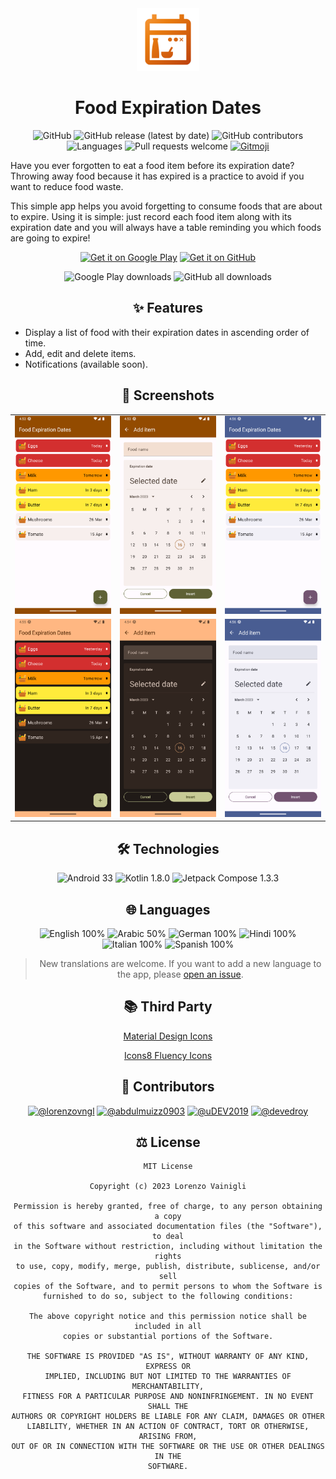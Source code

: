 <div align="center">

<img src="fed-icon.png" width="100px">

# Food Expiration Dates

![GitHub](https://img.shields.io/github/license/lorenzovngl/FoodExpirationDates?style=flat-square&label=License)
![GitHub release (latest by date)](https://img.shields.io/github/v/release/lorenzovngl/FoodExpirationDates?style=flat-square&label=Release)
![GitHub contributors](https://img.shields.io/github/contributors/lorenzovngl/FoodExpirationDates?style=flat-square&label=Contributors)
![Languages](https://img.shields.io/badge/Languages-6-orange?style=flat-square)
![Pull requests welcome](https://img.shields.io/badge/Pull%20requests-Welcome-ff69b4?style=flat-square)
<a href="https://gitmoji.dev">
  <img
    src="https://img.shields.io/badge/gitmoji-%20😜%20😍-FFDD67.svg?style=flat-square"
    alt="Gitmoji"
  />
</a>

<div align="left">

Have you ever forgotten to eat a food item before its expiration date? Throwing away food because it has expired is a practice to avoid if you want to reduce food waste.

This simple app helps you avoid forgetting to consume foods that are about to expire. Using it is simple: just record each food item along with its expiration date and you will always have a table reminding you which foods are going to expire!

</div>

[<img alt="Get it on Google Play" src="https://play.google.com/intl/en_us/badges/images/generic/en_badge_web_generic.png" height="80"/>](https://play.google.com/store/apps/details?id=com.lorenzovainigli.foodexpirationdates)
[<img alt="Get it on GitHub" src="https://raw.githubusercontent.com/NeoApplications/Neo-Backup/main/badge_github.png" height="80"/>](https://github.com/lorenzovngl/FoodExpirationDates/releases)

![Google Play downloads](https://img.shields.io/endpoint?style=flat-square&url=https%3A%2F%2Fraw.githubusercontent.com%2Florenzovngl%2FFoodExpirationDates%2Fmain%2Fshields%2Fdownloads-google-play.json)
![GitHub all downloads](https://img.shields.io/github/downloads/lorenzovngl/FoodExpirationDates/total?style=flat-square&label=Downloads&logo=github)

## ✨ Features

<div align="left">

- Display a list of food with their expiration dates in ascending order of time.
- Add, edit and delete items.
- Notifications (available soon).

</div>

## 📱 Screenshots

| | | |
|-|-|-|
| <img width="200px" src="screenshots/phone_en_main_activity.png"> | <img width="200px" src="screenshots/phone_en_insert_activity.png"> | <img width="200px" src="screenshots/phone_en_dc_main_activity.png"> | 
<img width="200px" src="screenshots/phone_en_dark_main_activity.png"> | <img width="200px" src="screenshots/phone_en_dark_insert_activity.png"> | <img width="200px" src="screenshots/phone_en_dc_insert_activity.png"> |

## 🛠️ Technologies

![Android 33](https://img.shields.io/badge/Android%20SDK-33-3DDC84?style=for-the-badge&logo=android)
![Kotlin 1.8.0](https://img.shields.io/badge/Kotlin-1.8.10-A97BFF?&style=for-the-badge&logo=kotlin&logoColor=A97BFF)
![Jetpack Compose 1.3.3](https://img.shields.io/badge/Jetpack%20Compose-1.4.0-4285F4?style=for-the-badge&logo=Jetpack+Compose&logoColor=4285F4)

## 🌐 Languages

![English 100%](https://img.shields.io/endpoint?url=https%3A%2F%2Fraw.githubusercontent.com%2Florenzovngl%2FFoodExpirationDates%2Fmain%2Fshields%2Ftranslations%2Fen.json)
![Arabic 50%](https://img.shields.io/endpoint?url=https%3A%2F%2Fraw.githubusercontent.com%2Florenzovngl%2FFoodExpirationDates%2Fmain%2Fshields%2Ftranslations%2Far.json)
![German 100%](https://img.shields.io/endpoint?url=https%3A%2F%2Fraw.githubusercontent.com%2Florenzovngl%2FFoodExpirationDates%2Fmain%2Fshields%2Ftranslations%2Fde.json)
![Hindi 100%](https://img.shields.io/endpoint?url=https%3A%2F%2Fraw.githubusercontent.com%2Florenzovngl%2FFoodExpirationDates%2Fmain%2Fshields%2Ftranslations%2Fhi.json)
![Italian 100%](https://img.shields.io/endpoint?url=https%3A%2F%2Fraw.githubusercontent.com%2Florenzovngl%2FFoodExpirationDates%2Fmain%2Fshields%2Ftranslations%2Fit.json)
![Spanish 100%](https://img.shields.io/endpoint?url=https%3A%2F%2Fraw.githubusercontent.com%2Florenzovngl%2FFoodExpirationDates%2Fmain%2Fshields%2Ftranslations%2Fes.json)

> New translations are welcome. If you want to add a new language to the app, please [open an issue](https://github.com/lorenzovngl/FoodExpirationDates/issues/new).

## 📚 Third Party

[Material Design Icons](https://pictogrammers.com/library/mdi/)

[Icons8 Fluency Icons](https://icons8.it/icons/fluency)

## 👥 Contributors

<a href="https://github.com/lorenzovngl"><img src="https://avatars.githubusercontent.com/u/13767301?v=4" alt="@lorenzovngl" height="32" width="32"></a>
<a href="https://github.com/abdulmuizz0903"><img src="https://avatars.githubusercontent.com/u/62702098?v=4" alt="@abdulmuizz0903" height="32" width="32"></a>
<a href="https://github.com/uDEV2019"><img src="https://avatars.githubusercontent.com/u/51911097?v=4" alt="@uDEV2019" height="32" width="32"></a>
<a href="https://github.com/devedroy"><img src="https://avatars.githubusercontent.com/u/44873540?v=4" alt="@devedroy" height="32" width="32"></a>

## ⚖️ License

```
MIT License

Copyright (c) 2023 Lorenzo Vainigli

Permission is hereby granted, free of charge, to any person obtaining a copy
of this software and associated documentation files (the "Software"), to deal
in the Software without restriction, including without limitation the rights
to use, copy, modify, merge, publish, distribute, sublicense, and/or sell
copies of the Software, and to permit persons to whom the Software is
furnished to do so, subject to the following conditions:

The above copyright notice and this permission notice shall be included in all
copies or substantial portions of the Software.

THE SOFTWARE IS PROVIDED "AS IS", WITHOUT WARRANTY OF ANY KIND, EXPRESS OR
IMPLIED, INCLUDING BUT NOT LIMITED TO THE WARRANTIES OF MERCHANTABILITY,
FITNESS FOR A PARTICULAR PURPOSE AND NONINFRINGEMENT. IN NO EVENT SHALL THE
AUTHORS OR COPYRIGHT HOLDERS BE LIABLE FOR ANY CLAIM, DAMAGES OR OTHER
LIABILITY, WHETHER IN AN ACTION OF CONTRACT, TORT OR OTHERWISE, ARISING FROM,
OUT OF OR IN CONNECTION WITH THE SOFTWARE OR THE USE OR OTHER DEALINGS IN THE
SOFTWARE.
```

</div>

